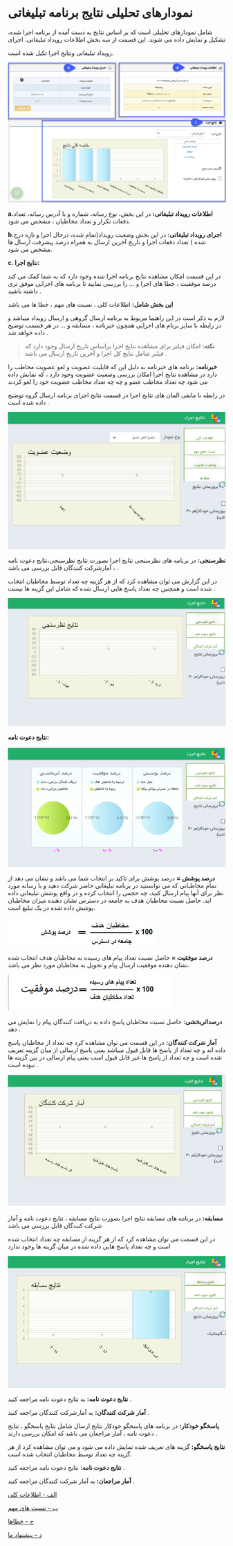 # نمودارهای تحلیلی نتایج برنامه تبلیغاتی

شامل نمودارهای تحلیلی است که بر اساس نتایج به دست آمده از برنامه اجرا شده، تشکیل و نمایش داده می شوند. این قسمت از سه بخش اطلاعات رویداد تبلیغاتی، اجرای

رویداد تبلیغاتی ونتایج اجرا تکیل شده است.

![](kampein1.png)

**a.اطلاعات رویداد تبلیغاتی:** در این بخش، نوع رسانه، شماره و یا آدرس رسانه، تعداد دفعات تکرار و تعداد مخاطبان ، مشخص می شود.

**b.اجرای رویداد تبلیغاتی:** در این بخش وضعیت رویداد(تمام شده، درحال اجرا و تازه درج شده ) تعداد دفعات اجرا و تاریخ آخرین ارسال به همراه درصد پیشرفت ارسال ها مشخص می شود.

 **c. نتایج اجرا:**

در این قسمت امکان مشاهده نتایج برنامه اجرا شده وجود دارد که به شما کمک می کند درصد موفقیت ، خطا های اجرا و ... را بررسی نمایید تا برنامه های اجرایی موفق تری داشته باشید .

**این بخش شامل:** اطلاعات کلی ، نسبت های مهم ، خطا ها می باشد

لازم به ذکر است در این راهنما مربوط به برنامه ارسال گروهی و ارسال رویداد میباشد و در رابطه با سایر برنام های اجرایی همچون خبرنامه ، مسابقه و ... در هر قسمت توضیح داده خواهد شد .

> **نکته:** امکان فیلتر برای مشاهده نتایج اجرا براساس تاریخ ارسال وجود دارد که فیلتر شامل نتایج کل اجرا و آخرین تاریخ ارسال می باشد .

**خبرنامه:** برنامه های خبرنامه به دلیل این که قابلیت عضویت و لغو عضویت مخاطب را دارد در  مشاهده نتایج اجرا امکان بررسی وضعیت عضویت وجود دارد ، که نمایش داده می شود چه تعداد مخاطب عضو و چه چه تعداد مخاطب عضویت خود را لغو کردند

در رابطه با مابقی المان های نتایج اجرا در قسمت نتایج اجرای برنامه ارسال گروه توضیح داده شده است .

![](25.png)

**نظرسنجی:** در برنامه های نظرسنجی نتایج اجرا بصورت نتایج نظرسنجی،نتایج دعوت نامه ، آمارشرکت کنندگان قابل بررسی می باشد .

  در این گزارش می توان مشاهده کرد که از  هر گزینه چه تعداد توسط مخاطبان انتخاب شده است و همچنین چه تعداد پاسخ هایی ارسال شده که شامل این گزینه ها نیست .

  ![](26.png)

  **نتایج دعوت نامه:**

![](27.png)

**درصد پوشش =** درصد پوشش برای تاکید بر انتخاب شما می باشد و نشان می دهد از تمام مخاطبانی که می توانستید در برنامه تبلیغاتی حاضر شرکت دهید و با رسانه مورد نظر برای آنها پیام ارسال کنید، چه حجمی را انتخاب کرده و در واقع پوشش تبلیغاتی داده اید. حاصل نسبت مخاطبان هدف  به جامعه در دسترس  نشان دهنده میزان مخاطبان پوشش داده شده در یک تبلیغ است.

![](28.jpg)

**درصد موفقیت =** حاصل نسبت تعداد پیام های رسیده به مخاطبان هدف انتخاب شده نشان دهنده موفقیت ارسال پیام و تحویل به مخاطبان مورد نظر می باشد.


![](29.png)

**درصداثربخشی:** حاصل نسبت مخاطبان پاسخ داده به دریافت کنندگان پیام را نمایش می دهد .

**آمار شرکت کنندگان:** در این قسمت می توان مشاهده کرد چه تعداد از مخاطبان پاسخ داده اند و چه تعداد از پاسخ ها قابل قبول میباشد یعنی پاسخ ارسالی از میان گزینه تعریف شده است  و چه تعداد از پاسخ ها غیر قابل قبول است یعنی پیام ارسالی در بین گزینه ها نبوده است .

![](30.png)

**مسابقه:**  در برنامه های مسابقه نتایج اجرا بصورت نتایج مسابقه ، نتایج دعوت نامه و آمار شرکت کنندگان قابل بررسی می باشد

 در این قسمت می توان مشاهده کرد که از هر گزینه از مسابقه چه تعداد انتخاب شده است و چه تعداد پاسخ هایی  داده شده در میان گزینه ها وجود ندارد
 
 ![](31.png)
 
 
 **نتایج دعوت نامه:** به نتایج دعوت نامه مراجعه کنید . 

**آمار شرکت کنندگان:** به آمارشرکت کنندگان مراجعه کنید .


**پاسخگو خودکار:** در برنامه های پاسخگو خودکار نتایج ارسال شامل  نتایج پاسخگو ، نتایج دعوت نامه ، آمار مراجعان می باشد که امکان بررسی دارند .

**نتایج پاسخگو:** گزینه های تعریف شده نمایش  داده می شود و می توان مشاهده کرد از هر گزینه چه تعداد توسط مخاطبان انتخاب شده است.

**نتایج دعوت نامه:**  نتایج دعوت نامه مراجعه کنید  .

**آمار مراجعان:**  به آمار شرکت کنندگان مراجعه کنید .


[الف - اطلاعات کلی](https://github.com/1stco/PayamGostarDocs/tree/master/help2.5.4/Marketing/Advertising-analysis-chart/etelat-koli/etelatkoli.md)

[ب – نسبت های مهم](https://github.com/1stco/PayamGostarDocs/tree/master/help2.5.4/Marketing/Advertising-analysis-chart/advertising-importantbalance/advertising-importantbalance.md)

[ج – خطاها](https://github.com/1stco/PayamGostarDocs/tree/master/help2.5.4/Marketing/Advertising-analysis-chart/advertising-importanterrors/advertising-importanterrors.md)

[د – پیشنهاد ما](https://github.com/1stco/PayamGostarDocs/blob/master/help2.5.4/Marketing/Advertising-analysis-chart/advertising-oursuggestion/advertising-oursuggestion.md)


